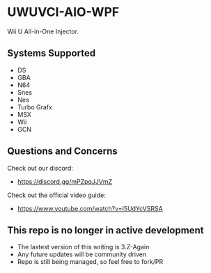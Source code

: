 # UWUVCI-AIO-WPF

Wii U All-in-One Injector.

## Systems Supported

* DS
* GBA
* N64
* Snes
* Nes
* Turbo Grafx
* MSX
* Wii
* GCN

## Questions and Concerns

Check out our discord:
* https://discord.gg/mPZpqJJVmZ

Check out the official video guide:
* https://www.youtube.com/watch?v=I5UdYcVSRSA

## This repo is no longer in active development

* The lastest version of this writing is 3.Z-Again
* Any future updates will be community driven
* Repo is still being managed, so feel free to fork/PR
